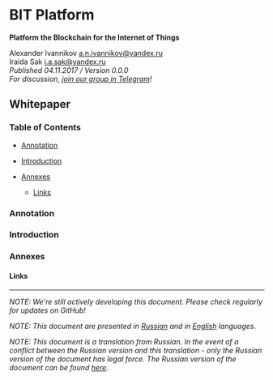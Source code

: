 # BIT Platform #################################################################

**Platform the Blockchain for the Internet of Things**

Alexander Ivannikov a.n.ivannikov@yandex.ru  
Iraida Sak i.a.sak@yandex.ru  
*Published 04.11.2017 / Version 0.0.0*  
*For discussion, [join our group in Telegram](https://t.me/bit-platform)!*

## Whitepaper ##################################################################

### Table of Contents ##########################################################

  - [Annotation](#annotation)
  - [Introduction](#introduction)

  - [Annexes](#annexes)
    - [Links](#links)

### Annotation #################################################################



### Introduction ###############################################################



### Annexes ####################################################################



#### Links #####################################################################



--------------------------------------------------------------------------------

*NOTE: We're still actively developing this document. Please check regularly for updates on GitHub!*

*NOTE: This document are presented in [Russian](WHITEPAPER_RU.md "WHITEPAPER_RU.md") and in [English](WHITEPAPER.md "WHITEPAPER.md") languages.*

*NOTE: This document is a translation from Russian. In the event of a conflict between the Russian version and this translation - only the Russian version of the document has legal force. The Russian version of the document can be found [here](WHITEPAPER_RU.md "WHITEPAPER_RU.md").*